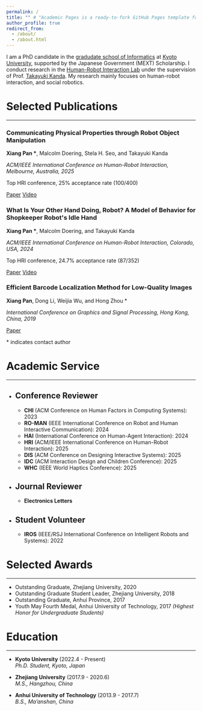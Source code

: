 ```yaml
---
permalink: /
title: "" # "Academic Pages is a ready-to-fork GitHub Pages template for academic personal websites"
author_profile: true
redirect_from: 
  - /about/
  - /about.html
---
```



I am a PhD candidate in the [gradudate school of Informatics](https://www.i.kyoto-u.ac.jp/en/) at [Kyoto University](https://www.kyoto-u.ac.jp/en), supported by the Japanese Government (MEXT) Scholarship. I conduct research in the [Human-Robot Interaction Lab](https://www.robot.soc.i.kyoto-u.ac.jp/en/) under the supervision of Prof. [Takayuki Kanda](https://scholar.google.com/citations?hl=en&user=BL9EACgAAAAJ). My research mainly focuses on human-robot interaction, and social robotics.



# Selected Publications 
---
<head>
  <meta charset="UTF-8">
  <meta name="viewport" content="width=device-width, initial-scale=1.0">
  <title>Publications</title>
  <link rel="stylesheet" href="assets/css/style.css">
</head>

<div class="publications">
  <div class="pub-item">
    <h3>Communicating Physical Properties through Robot Object Manipulation</h3>
    <p><strong>Xiang Pan *</strong>, Malcolm Doering, Stela H. Seo, and Takayuki Kanda</p>
    <p><em>ACM/IEEE International Conference on Human-Robot Interaction, Melbourne, Australia, 2025</em></p>
    <p>Top HRI conference, 25% acceptance rate (100/400)</p>
    <div class="links">
      <a href="files/HRI2025.pdf" class="button" target="_blank">Paper</a>
      <a href="files/HRI2025.mp4" class="button" target="_blank">Video</a>
    </div>
  </div>

  <div class="pub-item">
    <h3>What Is Your Other Hand Doing, Robot? A Model of Behavior for Shopkeeper Robot's Idle Hand</h3>
    <p><strong>Xiang Pan *</strong>, Malcolm Doering, and Takayuki Kanda</p>
    <p><em>ACM/IEEE International Conference on Human-Robot Interaction, Colorado, USA, 2024</em></p>
    <p>Top HRI conference, 24.7% acceptance rate (87/352)</p>
    <div class="links">
      <a href="files/HRI2024.pdf" class="button" target="_blank">Paper</a>
      <a href="files/HRI2024.mp4" class="button" target="_blank">Video</a>
    </div>
  </div>

  <div class="pub-item">
    <h3>Efficient Barcode Localization Method for Low-Quality Images</h3>
    <p><strong>Xiang Pan</strong>, Dong Li, Weijia Wu, and Hong Zhou *</p>
    <p><em>International Conference on Graphics and Signal Processing, Hong Kong, China, 2019</em></p>
    <div class="links">
      <a href="files/ICGSP2019.pdf" class="button" target="_blank">Paper</a>
    </div>
  </div>

  <p>* indicates contact author</p>

</div>



# Academic Service
---
- ## Conference Reviewer  
  - **CHI** (ACM Conference on Human Factors in Computing Systems): 2023  
  - **RO-MAN** (IEEE International Conference on Robot and Human Interactive Communication): 2024  
  - **HAI** (International Conference on Human-Agent Interaction): 2024  
  - **HRI** (ACM/IEEE International Conference on Human-Robot Interaction): 2025  
  - **DIS** (ACM Conference on Designing Interactive Systems): 2025  
  - **IDC** (ACM Interaction Design and Children Conference): 2025  
  - **WHC** (IEEE World Haptics Conference): 2025  

- ## Journal Reviewer  
  - **Electronics Letters**  

- ## Student Volunteer
  - **IROS** (IEEE/RSJ International Conference on Intelligent Robots and Systems): 2022   

# Selected Awards  
---
- Outstanding Graduate, Zhejiang University, 2020  
- Outstanding Graduate Student Leader, Zhejiang University, 2018  
- Outstanding Graduate, Anhui Province, 2017  
- Youth May Fourth Medal, Anhui University of Technology, 2017 *(Highest Honor for Undergraduate Students)*  



# Education  
---
- **Kyoto University** (2022.4 - Present)  
  *Ph.D. Student, Kyoto, Japan*  

- **Zhejiang University** (2017.9 - 2020.6)  
  *M.S., Hangzhou, China*  

- **Anhui University of Technology** (2013.9 - 2017.7)  
  *B.S., Ma’anshan, China*  

